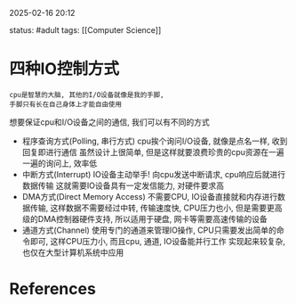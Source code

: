 2025-02-16    20:12

status: #adult 
tags: [[Computer Science]]


# 四种IO控制方式

	cpu是智慧的大脑, 其他的I/O设备就像是我的手脚, 
	手脚只有长在自己身体上才能自由使用
想要保证cpu和I/O设备之间的通信, 我们可以有不同的方式

- 程序查询方式(Polling, 串行方式)
	cpu挨个询问I/O设备, 就像是点名一样, 收到回复即进行通信
	虽然设计上很简单, 但是这样就要浪费珍贵的cpu资源在一遍一遍的询问上, 效率低
- 中断方式(Interrupt)
	IO设备主动举手! 向cpu发送中断请求, cpu响应后就进行数据传输
	这就需要IO设备具有一定发信能力, 对硬件要求高
- DMA方式(Direct Memory Access)
	不需要CPU, IO设备直接就和内存进行数据传输, 这样数据不需要经过中转, 传输速度快, CPU压力也小, 但是需要更高级的DMA控制器硬件支持, 所以适用于硬盘, 网卡等需要高速传输的设备
- 通道方式(Channel)
	使用专门的通道来管理IO操作, CPU只需要发出简单的命令即可, 这样CPU压力小, 而且cpu, 通道, IO设备能并行工作
	实现起来较复杂, 也仅在大型计算机系统中应用


# References
